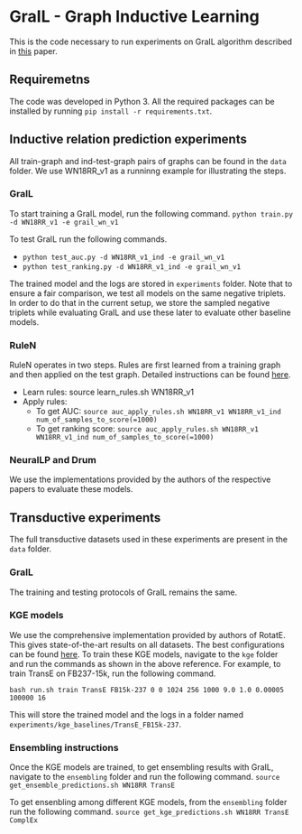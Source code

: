 # GraIL - Graph Inductive Learning

This is the code necessary to run experiments on GraIL algorithm described in [this](https://arxiv.org/abs/1911.06962) paper.

## Requiremetns

The code was developed in Python 3. All the required packages can be installed by running `pip install -r requirements.txt`.

## Inductive relation prediction experiments

All train-graph and ind-test-graph pairs of graphs can be found in the `data` folder. We use WN18RR_v1 as a runninng example for illustrating the steps.

### GraIL
To start training a GraIL model, run the following command. 
`python train.py -d WN18RR_v1 -e grail_wn_v1`

To test GraIL run the following commands.
- `python test_auc.py -d WN18RR_v1_ind -e grail_wn_v1`
- `python test_ranking.py -d WN18RR_v1_ind -e grail_wn_v1`

The trained model and the logs are stored in `experiments` folder. Note that to ensure a fair comparison, we test all models on the same negative triplets. In order to do that in the current setup, we store the sampled negative triplets while evaluating GraIL and use these later to evaluate other baseline models.

### RuleN
RuleN operates in two steps. Rules are first learned from a training graph and then applied on the test graph. Detailed instructions can be found [here](http://web.informatik.uni-mannheim.de/RuleN/).
- Learn rules: source learn_rules.sh WN18RR_v1
- Apply rules:
	- To get AUC: `source auc_apply_rules.sh WN18RR_v1 WN18RR_v1_ind num_of_samples_to_score(=1000)`
	- To get ranking score: `source auc_apply_rules.sh WN18RR_v1 WN18RR_v1_ind num_of_samples_to_score(=1000)`

### NeuralLP and Drum
We use the implementations provided by the authors of the respective papers to evaluate these models.

## Transductive experiments

The full transductive datasets used in these experiments are present in the `data` folder.

### GraIL
The training and testing protocols of GraIL remains the same.

### KGE models
We use the comprehensive implementation provided by authors of RotatE. This gives state-of-the-art results on all datasets. The best configurations can be found [here](https://github.com/DeepGraphLearning/KnowledgeGraphEmbedding/blob/master/best_config.sh). To train these KGE models, navigate to the `kge` folder and run the commands as shown in the above reference. For example, to train TransE on FB237-15k, run the following command.

`bash run.sh train TransE FB15k-237 0 0 1024 256 1000 9.0 1.0 0.00005 100000 16`

This will store the trained model and the logs in a folder named `experiments/kge_baselines/TransE_FB15k-237`.

### Ensembling instructions
Once the KGE models are trained, to get ensembling results with GraIL, navigate to the `ensembling` folder and run the following command.
`source get_ensemble_predictions.sh WN18RR TransE`

To get ensenbling among different KGE models, from the `ensembling` folder run the following command.
`source get_kge_predictions.sh WN18RR TransE ComplEx`
